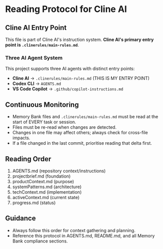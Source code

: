 # Reading Protocol for Cline AI

## Cline AI Entry Point

This file is part of Cline AI's instruction system. **Cline AI's primary entry point is `.clinerules/main-rules.md`**.

### Three AI Agent System

This project supports three AI agents with distinct entry points:
- **Cline AI** → `.clinerules/main-rules.md` (THIS IS MY ENTRY POINT)
- **Codex CLI** → `AGENTS.md`
- **VS Code Copilot** → `.github/copilot-instructions.md`

## Continuous Monitoring
- Memory Bank files and `.clinerules/main-rules.md` must be read at the start of EVERY task or session.
- Files must be re-read when changes are detected.
- Changes in one file may affect others; always check for cross-file impacts.
- If a file changed in the last commit, prioritise reading that delta first.

## Reading Order
1. AGENTS.md (repository context/instructions)
2. projectbrief.md (foundation)
3. productContext.md (purpose)
4. systemPatterns.md (architecture)
5. techContext.md (implementation)
6. activeContext.md (current state)
7. progress.md (status)

## Guidance
- Always follow this order for context gathering and planning.
- Reference this protocol in AGENTS.md, README.md, and all Memory Bank compliance sections.
